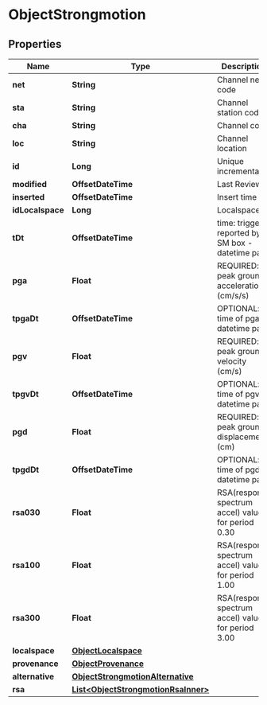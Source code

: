 

# ObjectStrongmotion


## Properties

| Name | Type | Description | Notes |
|------------ | ------------- | ------------- | -------------|
|**net** | **String** | Channel net code | char(2) |  [optional] |
|**sta** | **String** | Channel station code | varchar(5) |  [optional] |
|**cha** | **String** | Channel code | char(3) |  [optional] |
|**loc** | **String** | Channel location | char(2) |  [optional] |
|**id** | **Long** | Unique incremental id | bigint(20) |  [optional] [readonly] |
|**modified** | **OffsetDateTime** | Last Review | timestamp |  [optional] [readonly] |
|**inserted** | **OffsetDateTime** | Insert time | timestamp |  [optional] [readonly] |
|**idLocalspace** | **Long** | Localspace Id | bigint(19) |  [optional] |
|**tDt** | **OffsetDateTime** | time: trigger reported by SM box - datetime part | datetime(6) |  |
|**pga** | **Float** | REQUIRED: peak ground acceleration (cm/s/s) | double |  [optional] |
|**tpgaDt** | **OffsetDateTime** | OPTIONAL: time of pga - datetime part | datetime(3) |  [optional] |
|**pgv** | **Float** | REQUIRED: peak ground velocity (cm/s) | double |  [optional] |
|**tpgvDt** | **OffsetDateTime** | OPTIONAL: time of pgv - datetime part | datetime(3) |  [optional] |
|**pgd** | **Float** | REQUIRED: peak ground displacement (cm) | double |  [optional] |
|**tpgdDt** | **OffsetDateTime** | OPTIONAL: time of pgd - datetime part | datetime(3) |  [optional] |
|**rsa030** | **Float** | RSA(response spectrum accel) value for period 0.30 | double |  [optional] |
|**rsa100** | **Float** | RSA(response spectrum accel) value for period 1.00 | double |  [optional] |
|**rsa300** | **Float** | RSA(response spectrum accel) value for period 3.00 | double |  [optional] |
|**localspace** | [**ObjectLocalspace**](ObjectLocalspace.md) |  |  [optional] |
|**provenance** | [**ObjectProvenance**](ObjectProvenance.md) |  |  [optional] |
|**alternative** | [**ObjectStrongmotionAlternative**](ObjectStrongmotionAlternative.md) |  |  [optional] |
|**rsa** | [**List&lt;ObjectStrongmotionRsaInner&gt;**](ObjectStrongmotionRsaInner.md) |  |  [optional] |



